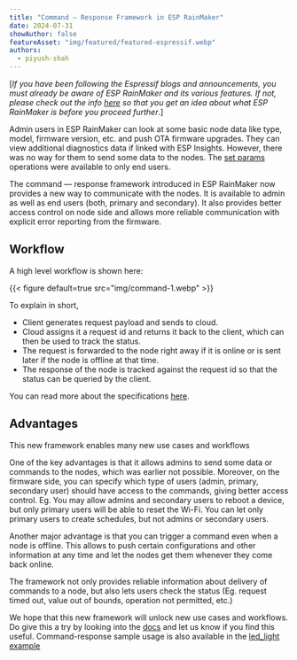 ```yaml
---
title: "Command — Response Framework in ESP RainMaker"
date: 2024-07-31
showAuthor: false
featureAsset: "img/featured/featured-espressif.webp"
authors:
  - piyush-shah
---
```

[*If you have been following the Espressif blogs and announcements, you must already be aware of ESP RainMaker and its various features. If not, please check out the info *[*here*](https://rainmaker.espressif.com/)* so that you get an idea about what ESP RainMaker is before you proceed further*.]

Admin users in ESP RainMaker can look at some basic node data like type, model, firmware version, etc. and push OTA firmware upgrades. They can view additional diagnostics data if linked with ESP Insights. However, there was no way for them to send some data to the nodes. The [set params](https://swaggerapis.rainmaker.espressif.com/#/Node%20Parameter%20Operations/updatenodestate) operations were available to only end users.

The command — response framework introduced in ESP RainMaker now provides a new way to communicate with the nodes. It is available to admin as well as end users (both, primary and secondary). It also provides better access control on node side and allows more reliable communication with explicit error reporting from the firmware.

## Workflow

A high level workflow is shown here:

{{< figure
    default=true
    src="img/command-1.webp"
    >}}

To explain in short,

- Client generates request payload and sends to cloud.
- Cloud assigns it a request id and returns it back to the client, which can then be used to track the status.
- The request is forwarded to the node right away if it is online or is sent later if the node is offline at that time.
- The response of the node is tracked against the request id so that the status can be queried by the client.

You can read more about the specifications [here](https://rainmaker.espressif.com/docs/cmd-resp).

## Advantages

This new framework enables many new use cases and workflows

One of the key advantages is that it allows admins to send some data or commands to the nodes, which was earlier not possible. Moreover, on the firmware side, you can specify which type of users (admin, primary, secondary user) should have access to the commands, giving better access control. Eg. You may allow admins and secondary users to reboot a device, but only primary users will be able to reset the Wi-Fi. You can let only primary users to create schedules, but not admins or secondary users.

Another major advantage is that you can trigger a command even when a node is offline. This allows to push certain configurations and other information at any time and let the nodes get them whenever they come back online.

The framework not only provides reliable information about delivery of commands to a node, but also lets users check the status (Eg. request timed out, value out of bounds, operation not permitted, etc.)

We hope that this new framework will unlock new use cases and workflows. Do give this a try by looking into the [docs](https://rainmaker.espressif.com/docs/cmd-resp) and let us know if you find this useful. Command-response sample usage is also available in the [led_light example](https://github.com/espressif/esp-rainmaker/blob/master/examples/led_light/main/app_main.c)
